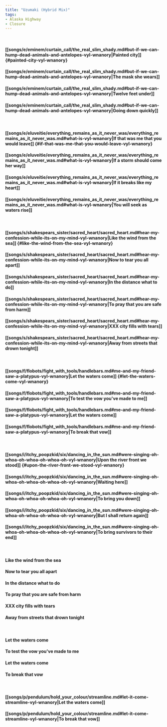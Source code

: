```yaml
---
title: "Uzumaki (Hybrid Mix)"
tags:
- Alaska Highway
- Closure
---
```

&nbsp;
#### [[songs/e/eminem/curtain_call/the_real_slim_shady.md#but-if-we-can-hump-dead-animals-and-antelopes-vyl-wnanory|Painted city]] {#painted-city-vyl-wnanory}
#### [[songs/e/eminem/curtain_call/the_real_slim_shady.md#but-if-we-can-hump-dead-animals-and-antelopes-vyl-wnanory|The mask she wears]]
#### [[songs/e/eminem/curtain_call/the_real_slim_shady.md#but-if-we-can-hump-dead-animals-and-antelopes-vyl-wnanory|Twelve feet under]]
#### [[songs/e/eminem/curtain_call/the_real_slim_shady.md#but-if-we-can-hump-dead-animals-and-antelopes-vyl-wnanory|Going down quickly]]
&nbsp;
#### [[songs/e/eluveitie/everything_remains_as_it_never_was/everything_remains_as_it_never_was.md#what-is-vyl-wnanory|If that was me that you would leave]] {#if-that-was-me-that-you-would-leave-vyl-wnanory}
#### [[songs/e/eluveitie/everything_remains_as_it_never_was/everything_remains_as_it_never_was.md#what-is-vyl-wnanory|If a storm should come her way]]
#### [[songs/e/eluveitie/everything_remains_as_it_never_was/everything_remains_as_it_never_was.md#what-is-vyl-wnanory|If it breaks like my heart]]
#### [[songs/e/eluveitie/everything_remains_as_it_never_was/everything_remains_as_it_never_was.md#what-is-vyl-wnanory|You will seek as waters rise]]
&nbsp;
#### [[songs/s/shakespears_sister/sacred_heart/sacred_heart.md#hear-my-confession-while-its-on-my-mind-vyl-wnanory|Like the wind from the sea]] {#like-the-wind-from-the-sea-vyl-wnanory}
#### [[songs/s/shakespears_sister/sacred_heart/sacred_heart.md#hear-my-confession-while-its-on-my-mind-vyl-wnanory|Now to tear you all apart]]
#### [[songs/s/shakespears_sister/sacred_heart/sacred_heart.md#hear-my-confession-while-its-on-my-mind-vyl-wnanory|In the distance what to do]]
#### [[songs/s/shakespears_sister/sacred_heart/sacred_heart.md#hear-my-confession-while-its-on-my-mind-vyl-wnanory|To pray that you are safe from harm]]
#### [[songs/s/shakespears_sister/sacred_heart/sacred_heart.md#hear-my-confession-while-its-on-my-mind-vyl-wnanory|XXX city fills with tears]]
#### [[songs/s/shakespears_sister/sacred_heart/sacred_heart.md#hear-my-confession-while-its-on-my-mind-vyl-wnanory|Away from streets that drown tonight]]
&nbsp;
#### [[songs/f/flobots/fight_with_tools/handlebars.md#me-and-my-friend-saw-a-platypus-vyl-wnanory|Let the waters come]] {#let-the-waters-come-vyl-wnanory}
#### [[songs/f/flobots/fight_with_tools/handlebars.md#me-and-my-friend-saw-a-platypus-vyl-wnanory|To test the vow you've made to me]]
#### [[songs/f/flobots/fight_with_tools/handlebars.md#me-and-my-friend-saw-a-platypus-vyl-wnanory|Let the waters come]]
#### [[songs/f/flobots/fight_with_tools/handlebars.md#me-and-my-friend-saw-a-platypus-vyl-wnanory|To break that vow]]
&nbsp;
#### [[songs/i/itchy_poopzkid/six/dancing_in_the_sun.md#were-singing-oh-whoa-oh-whoa-oh-whoa-oh-vyl-wnanory|Upon the river front we stood]] {#upon-the-river-front-we-stood-vyl-wnanory}
#### [[songs/i/itchy_poopzkid/six/dancing_in_the_sun.md#were-singing-oh-whoa-oh-whoa-oh-whoa-oh-vyl-wnanory|Waiting here]]
#### [[songs/i/itchy_poopzkid/six/dancing_in_the_sun.md#were-singing-oh-whoa-oh-whoa-oh-whoa-oh-vyl-wnanory|To bring you down]]
#### [[songs/i/itchy_poopzkid/six/dancing_in_the_sun.md#were-singing-oh-whoa-oh-whoa-oh-whoa-oh-vyl-wnanory|But I shall return again]]
#### [[songs/i/itchy_poopzkid/six/dancing_in_the_sun.md#were-singing-oh-whoa-oh-whoa-oh-whoa-oh-vyl-wnanory|To bring survivors to their end]]
&nbsp;
#### Like the wind from the sea
#### Now to tear you all apart
#### In the distance what to do
#### To pray that you are safe from harm
#### XXX city fills with tears
#### Away from streets that drown tonight
&nbsp;
#### Let the waters come
#### To test the vow you've made to me
#### Let the waters come
#### To break that vow
&nbsp;
#### [[songs/p/pendulum/hold_your_colour/streamline.md#let-it-come-streamline-vyl-wnanory|Let the waters come]]
#### [[songs/p/pendulum/hold_your_colour/streamline.md#let-it-come-streamline-vyl-wnanory|To break that vow]]
